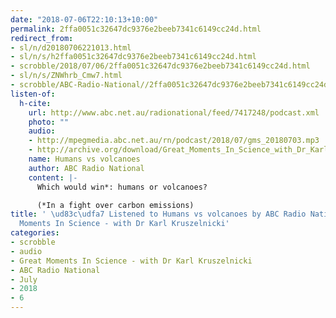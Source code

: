 ```yaml
---
date: "2018-07-06T22:10:13+10:00"
permalink: 2ffa0051c32647dc9376e2beeb7341c6149cc24d.html
redirect_from:
- sl/n/d20180706221013.html
- sl/n/s/h2ffa0051c32647dc9376e2beeb7341c6149cc24d.html
- scrobble/2018/07/06/2ffa0051c32647dc9376e2beeb7341c6149cc24d.html
- sl/n/s/ZNWhrb_Cmw7.html
- scrobble/ABC-Radio-National//2ffa0051c32647dc9376e2beeb7341c6149cc24d.html
listen-of:
  h-cite:
    url: http://www.abc.net.au/radionational/feed/7417248/podcast.xml
    photo: ""
    audio:
    - http://mpegmedia.abc.net.au/rn/podcast/2018/07/gms_20180703.mp3
    - http://archive.org/download/Great_Moments_In_Science_with_Dr_Karl_Kruszelnicki-Podcast-by-ABC_Radio_National/Humans_vs_volcanoes.mp3
    name: Humans vs volcanoes
    author: ABC Radio National
    content: |-
      Which would win*: humans or volcanoes?

      (*In a fight over carbon emissions)
title: ' \ud83c\udfa7 Listened to Humans vs volcanoes by ABC Radio National From Great
  Moments In Science - with Dr Karl Kruszelnicki'
categories:
- scrobble
- audio
- Great Moments In Science - with Dr Karl Kruszelnicki
- ABC Radio National
- July
- 2018
- 6
---
```

